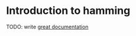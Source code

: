 # Introduction to hamming

TODO: write [great documentation](http://jacobian.org/writing/what-to-write/)
